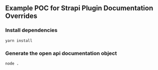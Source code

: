 ## Example POC for Strapi Plugin Documentation Overrides

### Install dependencies
```
yarn install
```

### Generate the open api documentation object
```
node .
```